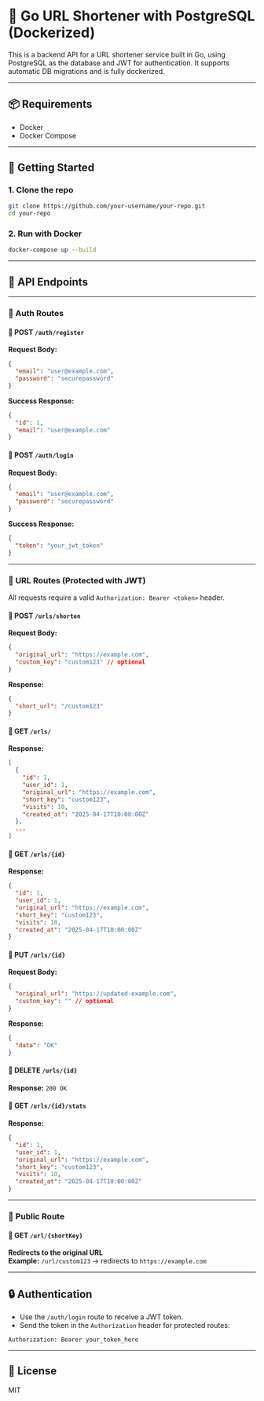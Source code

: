 # 🐳 Go URL Shortener with PostgreSQL (Dockerized)

This is a backend API for a URL shortener service built in Go, using PostgreSQL as the database and JWT for authentication. It supports automatic DB migrations and is fully dockerized.

---

## 📦 Requirements

- Docker
- Docker Compose

---

## 🚀 Getting Started

### 1. Clone the repo

```bash
git clone https://github.com/your-username/your-repo.git
cd your-repo
```

### 2. Run with Docker

```bash
docker-compose up --build
```

---

## 📡 API Endpoints

---

### 🔐 Auth Routes

#### 📌 POST `/auth/register`
**Request Body:**
```json
{
  "email": "user@example.com",
  "password": "securepassword"
}
```

**Success Response:**
```json
{
  "id": 1,
  "email": "user@example.com"
}
```

#### 📌 POST `/auth/login`
**Request Body:**
```json
{
  "email": "user@example.com",
  "password": "securepassword"
}
```

**Success Response:**
```json
{
  "token": "your_jwt_token"
}
```

---

### 🔗 URL Routes (Protected with JWT)

All requests require a valid `Authorization: Bearer <token>` header.

#### 📌 POST `/urls/shorten`
**Request Body:**
```json
{
  "original_url": "https://example.com",
  "custom_key": "custom123" // optional
}
```

**Response:**
```json
{
  "short_url": "/custom123"
}
```

#### 📌 GET `/urls/`
**Response:**
```json
[
  {
    "id": 1,
    "user_id": 1,
    "original_url": "https://example.com",
    "short_key": "custom123",
    "visits": 10,
    "created_at": "2025-04-17T10:00:00Z"
  },
  ...
]
```

#### 📌 GET `/urls/{id}`
**Response:**
```json
{
  "id": 1,
  "user_id": 1,
  "original_url": "https://example.com",
  "short_key": "custom123",
  "visits": 10,
  "created_at": "2025-04-17T10:00:00Z"
}
```

#### 📌 PUT `/urls/{id}`
**Request Body:**
```json
{
  "original_url": "https://updated-example.com",
  "custom_key": "" // optional
}
```

**Response:**
```json
{
  "data": "OK"
}
```

#### 📌 DELETE `/urls/{id}`
**Response:** `200 OK`

#### 📌 GET `/urls/{id}/stats`
**Response:**
```json
{
  "id": 1,
  "user_id": 1,
  "original_url": "https://example.com",
  "short_key": "custom123",
  "visits": 10,
  "created_at": "2025-04-17T10:00:00Z"
}
```

---

### 🚀 Public Route

#### 📌 GET `/url/{shortKey}`
**Redirects to the original URL**  
**Example:** `/url/custom123` → redirects to `https://example.com`

---

## 🔒 Authentication

- Use the `/auth/login` route to receive a JWT token.
- Send the token in the `Authorization` header for protected routes:
```
Authorization: Bearer your_token_here
```


---

## 📜 License

MIT